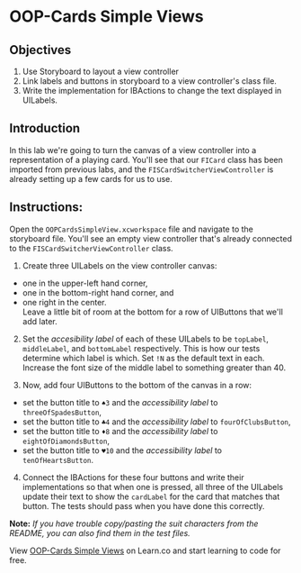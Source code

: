 # OOP-Cards Simple Views

## Objectives

1. Use Storyboard to layout a view controller
2. Link labels and buttons in storyboard to a view controller's class file.
3. Write the implementation for IBActions to change the text displayed in UILabels.

## Introduction

In this lab we're going to turn the canvas of a view controller into a representation of a playing card. You'll see that our `FICard` class has been imported from previous labs, and the `FISCardSwitcherViewController` is already setting up a few cards for us to use.

## Instructions:

Open the `OOPCardsSimpleView.xcworkspace` file and navigate to the storyboard file. You'll see an empty view controller that's already connected to the `FISCardSwitcherViewController` class.

1. Create three UILabels on the view controller canvas:
  * one in the upper-left hand corner,
  * one in the bottom-right hand corner, and 
  * one right in the center.  
  Leave a little bit of room at the bottom for a row of UIButtons that we'll add later.
  
2. Set the *accesibility label* of each of these UILabels to be `topLabel`, `middleLabel`, and `bottomLabel` respectively. This is how our tests determine which label is which. Set `!N` as the default text in each. Increase the font size of the middle label to something greater than 40.

3. Now, add four UIButtons to the bottom of the canvas in a row:
  * set the button title to `♠️3` and the *accessibility label* to `threeOfSpadesButton`,
  * set the button title to `♣️4` and the *accessibility label* to `fourOfClubsButton`,
  * set the button title to `♦️8` and the *accessibility label* to `eightOfDiamondsButton`,
  * set the button title to `♥️10` and the *accessibility label* to `tenOfHeartsButton`.

4. Connect the IBActions for these four buttons and write their implementations so that when one is pressed, all three of the UILabels update their text to show the `cardLabel` for the card that matches that button. The tests should pass when you have done this correctly.

**Note:** *If you have trouble copy/pasting the suit characters from the README, you can also find them in the test files.*

<p data-visibility='hidden'>View <a href='https://learn.co/lessons/OOP-Cards-Simple-Views' title='OOP-Cards Simple Views'>OOP-Cards Simple Views</a> on Learn.co and start learning to code for free.</p>
